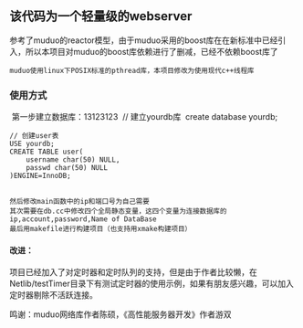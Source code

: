 ## 该代码为一个轻量级的webserver
​    参考了muduo的reactor模型，由于muduo采用的boost库在在新标准中已经引入，所以本项目对muduo的boost库依赖进行了删减，已经不依赖boost库了

    muduo使用linux下POSIX标准的pthread库，本项目修改为使用现代c++线程库

### 使用方式
​    第一步建立数据库：13123123
​    // 建立yourdb库
​    create database yourdb;

    // 创建user表
    USE yourdb;
    CREATE TABLE user(
        username char(50) NULL,
        passwd char(50) NULL
    )ENGINE=InnoDB;


    然后修改main函数中的ip和端口号为自己需要
    其次需要在db.cc中修改四个全局静态变量，这四个变量为连接数据库的ip,account,password,Name of DataBase
    最后用makefile进行构建项目（也支持用xmake构建项目）

#### 改进：
​    项目已经加入了对定时器和定时队列的支持，但是由于作者比较懒，在Netlib/testTimer目录下有测试定时器的使用示例，如果有朋友感兴趣，可以加入定时器剔除不活跃连接。

鸣谢：muduo网络库作者陈硕，《高性能服务器开发》作者游双
    

